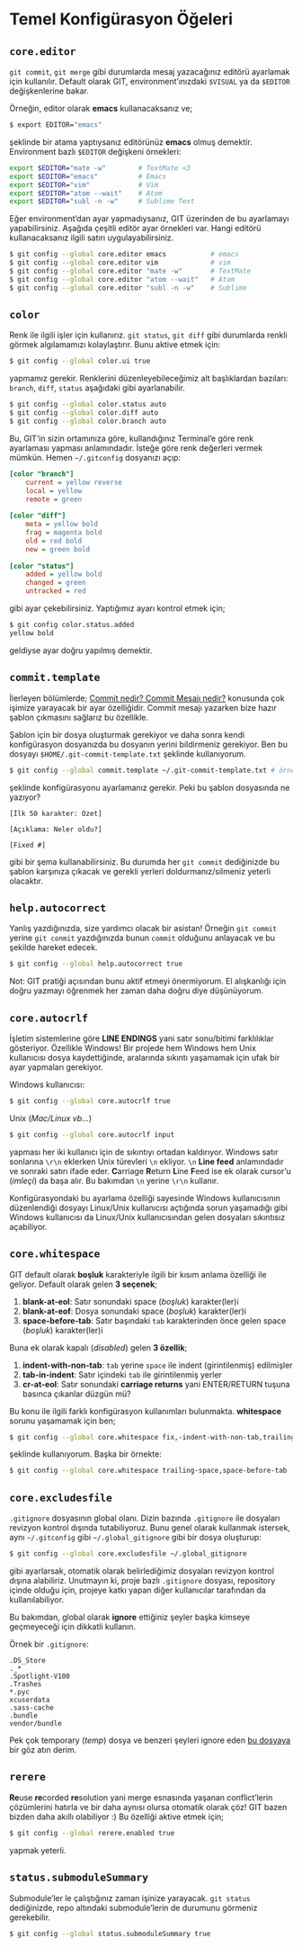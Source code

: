 # Temel Konfigürasyon Öğeleri

## `core.editor`

`git commit`, `git merge` gibi durumlarda mesaj yazacağınız editörü ayarlamak
için kullanılır. Default olarak GIT, environment’ınızdaki `$VISUAL` ya da
`$EDITOR` değişkenlerine bakar.

Örneğin, editor olarak **emacs** kullanacaksanız ve;

```bash
$ export EDITOR="emacs"
```

şeklinde bir atama yaptıysanız editörünüz **emacs** olmuş demektir.
Environment bazlı `$EDITOR` değişkeni örnekleri:

```bash
export $EDITOR="mate -w"        # TextMate <3
export $EDITOR="emacs"          # Emacs
export $EDITOR="vim"            # Vim
export $EDITOR="atom --wait"    # Atom
export $EDITOR="subl -n -w"     # Sublime Text
```

Eğer environment’dan ayar yapmadıysanız, GIT üzerinden de bu ayarlamayı
yapabilirsiniz. Aşağıda çeşitli editör ayar örnekleri var. Hangi editörü
kullanacaksanız ilgili satırı uygulayabilirsiniz.

```bash
$ git config --global core.editor emacs           # emacs
$ git config --global core.editor vim             # vim
$ git config --global core.editor "mate -w"       # TextMate
$ git config --global core.editor "atom --wait"   # Atom
$ git config --global core.editor "subl -n -w"    # Sublime
```

## `color`

Renk ile ilgili işler için kullanırız. `git status`, `git diff` gibi
durumlarda renkli görmek algılamamızı kolaylaştırır. Bunu aktive etmek için:

```bash
$ git config --global color.ui true
```

yapmamız gerekir. Renklerini düzenleyebileceğimiz alt başlıklardan bazıları:
`branch`, `diff`, `status` aşağıdaki gibi ayarlanabilir.

```bash
$ git config --global color.status auto
$ git config --global color.diff auto
$ git config --global color.branch auto
```

Bu, GIT’in sizin ortamınıza göre, kullandığınız Terminal’e göre renk
ayarlaması yapması anlamındadır. İsteğe göre renk değerleri vermek mümkün.
Hemen `~/.gitconfig` dosyanızı açıp:

```ini
[color "branch"]
    current = yellow reverse
    local = yellow
    remote = green
    
[color "diff"]
    meta = yellow bold
    frag = magenta bold
    old = red bold
    new = green bold
    
[color "status"]
    added = yellow bold
    changed = green
    untracked = red
```

gibi ayar çekebilirsiniz. Yaptığımız ayarı kontrol etmek için;

```bash
$ git config color.status.added
yellow bold
```

geldiyse ayar doğru yapılmış demektir.

## `commit.template`

İlerleyen bölümlerde; [Commit nedir? Commit Mesajı nedir?](13-commit-mesaji-nedir.md)
konusunda çok işimize yarayacak bir ayar özelliğidir. Commit mesajı yazarken
bize hazır şablon çıkmasını sağlarız bu özellikle.

Şablon için bir dosya oluşturmak gerekiyor ve daha sonra kendi konfigürasyon
dosyanızda bu dosyanın yerini bildirmeniz gerekiyor. Ben bu dosyayı 
`$HOME/.git-commit-template.txt` şeklinde kullanıyorum.

```bash
$ git config --global commit.template ~/.git-commit-template.txt # örnek
```

şeklinde konfigürasyonu ayarlamanız gerekir. Peki bu şablon dosyasında ne
yazıyor?

    [İlk 50 karakter: Özet]
    
    [Açıklama: Neler oldu?]
    
    [Fixed #]
    

gibi bir şema kullanabilirsiniz. Bu durumda her `git commit` dediğinizde bu
şablon karşınıza çıkacak ve gerekli yerleri doldurmanız/silmeniz yeterli
olacaktır.

## `help.autocorrect`

Yanlış yazdığınızda, size yardımcı olacak bir asistan! Örneğin `git commit`
yerine `git conmit` yazdığınızda bunun `commit` olduğunu anlayacak ve bu
şekilde hareket edecek.

```bash
$ git config --global help.autocorrect true
```

Not: GIT pratiği açısından bunu aktif etmeyi önermiyorum. El alışkanlığı için
doğru yazmayı öğrenmek her zaman daha doğru diye düşünüyorum.

## `core.autocrlf`

İşletim sistemlerine göre **LINE ENDINGS** yani satır sonu/bitimi farklılıklar
gösteriyor. Özellikle Windows! Bir projede hem Windows hem Unix kullanıcısı
dosya kaydettiğinde, aralarında sıkıntı yaşamamak için ufak bir ayar yapmaları
gerekiyor.

Windows kullanıcısı:

```bash
$ git config --global core.autocrlf true
```

Unix (*Mac/Linux vb...*)

```bash
$ git config --global core.autocrlf input
```

yapması her iki kullanıcı için de sıkıntıyı ortadan kaldırıyor. Windows satır
sonlarına `\r\n` eklerken Unix türevleri `\n` ekliyor. `\n` **Line feed**
anlamındadır ve sonraki satırı ifade eder. **C**arriage **R**eturn **L**ine
**F**eed ise ek olarak cursor’u (*imleçi*) da başa alır. Bu bakımdan `\n`
yerine `\r\n` kullanır.

Konfigürasyondaki bu ayarlama özelliği sayesinde Windows kullanıcısının
düzenlendiği dosyayı Linux/Unix kullanıcısı açtığında sorun yaşamadığı gibi
Windows kullanıcısı da Linux/Unix kullanıcısından gelen dosyaları sıkıntısız
açabiliyor.

## `core.whitespace`

GIT default olarak **boşluk** karakteriyle ilgili bir kısım anlama özelliği
ile geliyor. Default olarak gelen **3 seçenek**;

1. **blank-at-eol**: Satır sonundaki space (*boşluk*) karakter(ler)i
1. **blank-at-eof**: Dosya sonundaki space (*boşluk*) karakter(ler)i
1. **space-before-tab**: Satır başındaki `tab` karakterinden önce gelen space (*boşluk*) karakter(ler)i

Buna ek olarak kapalı (*disabled*) gelen **3 özellik**;

1. **indent-with-non-tab**: `tab` yerine `space` ile indent (girintilenmiş) edilmişler
1. **tab-in-indent**: Satır içindeki `tab` ile girintilenmiş yerler
1. **cr-at-eol**: Satır sonundaki **carriage returns** yani ENTER/RETURN tuşuna basınca çıkanlar düzgün mü?

Bu konu ile ilgili farklı konfigürasyon kullanımları bulunmakta.
**whitespace** sorunu yaşamamak için ben;

```bash
$ git config --global core.whitespace fix,-indent-with-non-tab,trailing-space,cr-at-eol
```

şeklinde kullanıyorum. Başka bir örnekte:

```bash
$ git config --global core.whitespace trailing-space,space-before-tab
```

## `core.excludesfile`

`.gitignore` dosyasının global olanı. Dizin bazında `.gitignore` ile dosyaları
revizyon kontrol dışında tutabiliyoruz. Bunu genel olarak kullanmak istersek,
aynı `~/.gitconfig` gibi `~/.global_gitignore` gibi bir dosya oluşturup:

```bash
$ git config --global core.excludesfile ~/.global_gitignore
```

gibi ayarlarsak, otomatik olarak belirlediğimiz dosyaları revizyon kontrol
dışına alabiliriz. Unutmayın ki, proje bazlı `.gitignore` dosyası, repository
içinde olduğu için, projeye katkı yapan diğer kullanıcılar tarafından da
kullanılabiliyor.

Bu bakımdan, global olarak **ignore** ettiğiniz şeyler başka kimseye
geçmeyeceği için dikkatli kullanın.

Örnek bir `.gitignore`:

    .DS_Store
    ._*
    .Spotlight-V100
    .Trashes
    *.pyc
    xcuserdata
    .sass-cache
    .bundle
    vendor/bundle

Pek çok temporary (*temp*) dosya ve benzeri şeyleri ignore eden [bu dosyaya][1] 
bir göz atın derim.

## `rerere`

**Re**use **re**corded **re**solution yani merge esnasında yaşanan
conflict’lerin çözümlerini hatırla ve bir daha aynısı olursa otomatik olarak
çöz! GIT bazen bizden daha akıllı olabiliyor :) Bu özelliği aktive etmek için;

```bash
$ git config --global rerere.enabled true
```

yapmak yeterli.

## `status.submoduleSummary`

Submodule’ler le çalıştığınız zaman işinize yarayacak. `git status`
dediğinizde, repo altındaki submodule’lerin de durumunu görmeniz gerekebilir.

```bash
$ git config --global status.submoduleSummary true
```

[1]: https://raw.githubusercontent.com/github/gitignore/master/Python.gitignore
